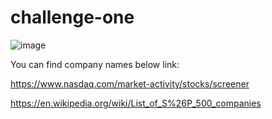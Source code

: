 # challenge-one

![image](https://user-images.githubusercontent.com/25139147/219474118-c2f16a15-270c-41cd-a139-22658722b8b0.png)

You can find company names below link:  

https://www.nasdaq.com/market-activity/stocks/screener  

https://en.wikipedia.org/wiki/List_of_S%26P_500_companies  



 
